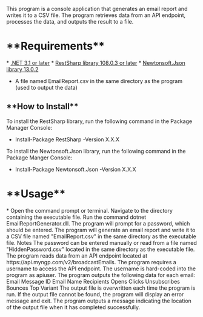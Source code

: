 This program is a console application that generates an email report and writes it to a CSV file. The program retrieves data from an API endpoint, processes the data, and outputs the result to a file.

<h1>**Requirements**</h1>
* <u>.NET 3.1 or later</u>
* <u>RestSharp library 108.0.3 or later</u>
* <u>Newtonsoft.Json library 13.0.2</u>

* A file named EmailReport.csv in the same directory as the program (used to output the data)

<h2>**How to Install**</h2>
To install the RestSharp library, run the following command in the Package Manager Console:

- Install-Package RestSharp -Version X.X.X

To install the Newtonsoft.Json library, run the following command in the Package Manger Console:

- Install-Package Newtonsoft.Json -Version X.X.X


<h1>**Usage**</h1>
* Open the command prompt or terminal.
Navigate to the directory containing the executable file.
Run the command dotnet EmailReportGenerator.dll.
The program will prompt for a password, which should be entered.
The program will generate an email report and write it to a CSV file named "EmailReport.csv" in the same directory as the executable file.
Notes
The password can be entered manually or read from a file named "HiddenPassword.csv" located in the same directory as the executable file.
The program reads data from an API endpoint located at https://api.myngp.com/v2/broadcastEmails.
The program requires a username to access the API endpoint. The username is hard-coded into the program as apiuser.
The program outputs the following data for each email:
Email Message ID
Email Name
Recipients
Opens
Clicks
Unsubscribes
Bounces
Top Variant
The output file is overwritten each time the program is run.
If the output file cannot be found, the program will display an error message and exit.
The program outputs a message indicating the location of the output file when it has completed successfully.
